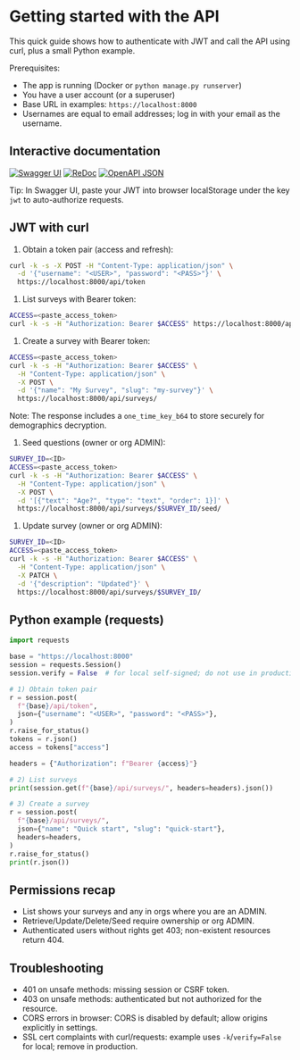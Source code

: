 # Getting started with the API

This quick guide shows how to authenticate with JWT and call the API using curl, plus a small Python example.

Prerequisites:

- The app is running (Docker or `python manage.py runserver`)
- You have a user account (or a superuser)
- Base URL in examples: `https://localhost:8000`
- Usernames are equal to email addresses; log in with your email as the username.

## Interactive documentation

 [![Swagger UI](https://img.shields.io/badge/Swagger-UI-85EA2D?logo=swagger&logoColor=white)](/api/docs)
 [![ReDoc](https://img.shields.io/badge/ReDoc-Docs-E6522C?logo=readthedocs&logoColor=white)](/api/redoc)
 [![OpenAPI JSON](https://img.shields.io/badge/OpenAPI-JSON-6BA539?logo=openapiinitiative&logoColor=white)](/api/schema)

Tip: In Swagger UI, paste your JWT into browser localStorage under the key `jwt` to auto-authorize requests.

## JWT with curl

1. Obtain a token pair (access and refresh):

```sh
curl -k -s -X POST -H "Content-Type: application/json" \
  -d '{"username": "<USER>", "password": "<PASS>"}' \
  https://localhost:8000/api/token
```

1. List surveys with Bearer token:

```sh
ACCESS=<paste_access_token>
curl -k -s -H "Authorization: Bearer $ACCESS" https://localhost:8000/api/surveys/
```

1. Create a survey with Bearer token:

```sh
ACCESS=<paste_access_token>
curl -k -s -H "Authorization: Bearer $ACCESS" \
  -H "Content-Type: application/json" \
  -X POST \
  -d '{"name": "My Survey", "slug": "my-survey"}' \
  https://localhost:8000/api/surveys/
```

Note: The response includes a `one_time_key_b64` to store securely for demographics decryption.

1. Seed questions (owner or org ADMIN):

```sh
SURVEY_ID=<ID>
ACCESS=<paste_access_token>
curl -k -s -H "Authorization: Bearer $ACCESS" \
  -H "Content-Type: application/json" \
  -X POST \
  -d '[{"text": "Age?", "type": "text", "order": 1}]' \
  https://localhost:8000/api/surveys/$SURVEY_ID/seed/
```

1. Update survey (owner or org ADMIN):

```sh
SURVEY_ID=<ID>
ACCESS=<paste_access_token>
curl -k -s -H "Authorization: Bearer $ACCESS" \
  -H "Content-Type: application/json" \
  -X PATCH \
  -d '{"description": "Updated"}' \
  https://localhost:8000/api/surveys/$SURVEY_ID/
```

## Python example (requests)

```python
import requests

base = "https://localhost:8000"
session = requests.Session()
session.verify = False  # for local self-signed; do not use in production

# 1) Obtain token pair
r = session.post(
  f"{base}/api/token",
  json={"username": "<USER>", "password": "<PASS>"},
)
r.raise_for_status()
tokens = r.json()
access = tokens["access"]

headers = {"Authorization": f"Bearer {access}"}

# 2) List surveys
print(session.get(f"{base}/api/surveys/", headers=headers).json())

# 3) Create a survey
r = session.post(
  f"{base}/api/surveys/",
  json={"name": "Quick start", "slug": "quick-start"},
  headers=headers,
)
r.raise_for_status()
print(r.json())
```

## Permissions recap

- List shows your surveys and any in orgs where you are an ADMIN.
- Retrieve/Update/Delete/Seed require ownership or org ADMIN.
- Authenticated users without rights get 403; non-existent resources return 404.

## Troubleshooting

- 401 on unsafe methods: missing session or CSRF token.
- 403 on unsafe methods: authenticated but not authorized for the resource.
- CORS errors in browser: CORS is disabled by default; allow origins explicitly in settings.
- SSL cert complaints with curl/requests: example uses `-k`/`verify=False` for local; remove in production.
